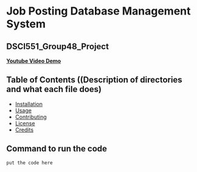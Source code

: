 # Job Posting Database Management System
## DSCI551_Group48_Project
**[Youtube Video Demo](https://www.youtube.com)**

## Table of Contents ((Description of directories and what each file does)
- [Installation](#installation)
- [Usage](#usage)
- [Contributing](#contributing)
- [License](#license)
- [Credits](#credits)

## Command to run the code
```
put the code here
```

